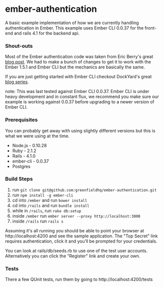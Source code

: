 ember-authentication 
====================
A basic example implementation of how we are currently handling authentication in Ember. This example uses Ember CLI 0.0.37 for the front-end and rails 4.1 for the backend api.

### Shout-outs

Most of the Ember authentication code was taken from Eric Berry's great [blog post](http://coderberry.me/blog/2013/07/08/authentication-with-emberjs-part-1/). We had to make a bunch of changes to get it to work with the Ember 1.5.1 and Ember CLI but the mechanics are basically the same.

If you are just getting started with Ember CLI checkout DockYard's great [blog series](http://reefpoints.dockyard.com/2014/05/07/building-an-ember-app-with-rails-part-1.html).

note: This was last tested against Ember CLI 0.0.37. Ember CLI is under heavy development and in constant flux, we recommend you make sure our example is working against 0.0.37 before upgrading to a newer version of Ember CLI.

### Prerequisites
You can probably get away with using slightly different versions but this is what we were using at the time.
* Node.js - 0.10.28
* Ruby - 2.1.2
* Rails - 4.1.0
* ember-cli - 0.0.37
* Postgres


### Build Steps
1. run `git clone git@github.com:greenfieldhq/ember-authentication.git`
1. run `npm install -g ember-cli`
1. cd into `/ember` and run `bower install`
1. cd into `/rails` and run `bundle install`
1. while in `/rails`, run `rake db:setup`
1. inside `/ember` run `ember server --proxy http://localhost:3000`
1. inside `/rails` run `rails s`

Assuming it's all running you should be able to point your browser at http://localhost:4200 and see the sample application. The "Top Secret" link requires authentication, click it and you'll be prompted for your credentials. 

You can look at rails/db/seeds.rb to use one of the test user accounts. Alternatively you can click the "Register" link and create your own.


### Tests
There a few QUnit tests, run them by going to http://localhost:4200/tests
